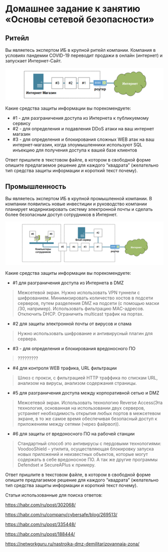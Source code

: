 # Домашнее задание к занятию «Основы сетевой безопасности»


## Ритейл

Вы являетесь экспертом ИБ в крупной ритейл компании. Компания в условиях пандемии COVID-19 переводит продажи в онлайн (интернет) и запускает Интернет-Сайт.

![](pic/retail.png)

Какие средства защиты информации вы порекомендуете:

* \#1 - для разграничения доступа из Интернета к публикуемому сервису
* \#2 - для определения и подавления DDoS атаки на ваш интернет магазин
* \#3 - для определения и блокирования сложных WEB атак на ваш интернет-магазин, когда злоумышленники используют SQL инъекцию для получения доступа к вашей базе клиентов

Ответ пришлите в текстовом файле, в котором в свободной форме опишите предлагаемое решение для каждого “квадрата” (желательно тип средства защиты информации и короткий текст почему).

## Промышленность

Вы являетесь экспертом ИБ в крупной промышленной компании. В компании появились новые инвестиции и руководство компании планирует модернизировать систему электронной почты и сделать более безопасным доступ сотрудников в Интернет.

![](pic/industry.png)

Какие средства защиты информации вы порекомендуете:
* \#1 для разграничения доступа из Интернета в DMZ
> Межсетевой экран. Нужно использовать VPN туннели с шифрованием. Минимизировать количество хостов в подсети серверов, путем разделения DMZ на подсети (с помощью маски /30, например). Использовать фильтрацию MAC-адресов. Отключить DHCP. Ограничить multicast трафик на портах.

* \#2 для защиты электронной почты от вирусов и спама
> Нужно использовать шифрование и антивирусный плагин для сервера.

* \#3 - для определения и блокирования вредоносного ПО
> ?????????
* \#4 для контроля WEB трафика, URL фильтрации
> Шлюз с прокси, с фильтрацией HTTP траффика по спискам URL, анализом на вирусы, анализом содержания страницы.
* \#5 для разграничения доступа между корпоративной сетью и DMZ
> Межсетевой экран. Использовать технологию Reverse Access(Эта технология, основанная на использовании двух серверов, устраняет необходимость открытия любых портов в межсетевом экране, в то же самое время обеспечивая безопасный доступ к приложениям между сетями (через файрвол)).
* \#6 для защиты от вредоносного ПО на рабочей станции
> Стандартный способ это антивирусы c пердовыми технологиями: VoodooShield – утилита, осуществляющая блокировку запуска новых приложений и неизвестных объектов, которые могут содержать в себе вредоносное ПО. А так же другие программы Defendset и SecureAPlus к примеру.


Ответ пришлите в текстовом файле, в котором в свободной форме опишите предлагаемое решение для каждого “квадрата” (желательно тип средства защиты информации и короткий текст почему).



Статьи использованные для поиска ответов:


https://habr.com/ru/post/302068/

https://habr.com/ru/company/cybersafe/blog/269513/

https://habr.com/ru/post/335448/

https://habr.com/ru/post/188444/

https://networkguru.ru/nastroika-dmz-demilitarizovannaia-zona/
